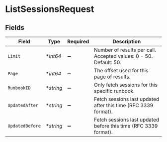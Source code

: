 # ListSessionsRequest


## Fields

| Field                                                             | Type                                                              | Required                                                          | Description                                                       |
| ----------------------------------------------------------------- | ----------------------------------------------------------------- | ----------------------------------------------------------------- | ----------------------------------------------------------------- |
| `Limit`                                                           | **int64*                                                          | :heavy_minus_sign:                                                | Number of results per call. Accepted values: 0 - 50. Default: 50. |
| `Page`                                                            | **int64*                                                          | :heavy_minus_sign:                                                | The offset used for this page of results.                         |
| `RunbookID`                                                       | **string*                                                         | :heavy_minus_sign:                                                | Only fetch sessions for this specific runbook.                    |
| `UpdatedAfter`                                                    | **string*                                                         | :heavy_minus_sign:                                                | Fetch sessions last updated after this time (RFC 3339 format).    |
| `UpdatedBefore`                                                   | **string*                                                         | :heavy_minus_sign:                                                | Fetch sessions last updated before this time (RFC 3339 format).   |